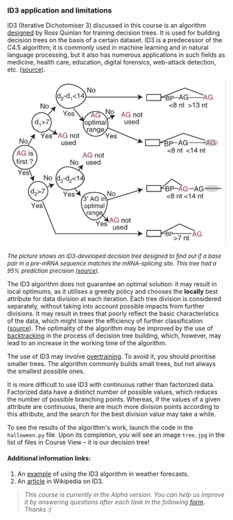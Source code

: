 ### ID3 application and limitations

ID3 (Iterative Dichotomiser 3) discussed in this course is an algorithm [designed](https://link.springer.com/content/pdf/10.1007%2FBF00116251.pdf) by Ross Quinlan for training decision trees.
It is used for building decision trees on the basis of a certain dataset. 
ID3 is a predecessor of the C4.5 algorithm; it is commonly used in machine learning and in natural language processing, but it also has
numerous applications in such fields as medicine, health care, education, digital forensics,
web-attack detection, etc. ([source](https://ijcsit.com/docs/Volume%206/vol6issue06/ijcsit20150606109.pdf)).

<style>
img {
  display: block;
  margin-left: auto;
  margin-right: auto;
}
</style>

![tree](RNA_tree.png)

<i><font size="-1">The picture shows an ID3-developed decision tree designed to find out if a base pair in a pre-mRNA sequence matches the mRNA-splicing site.
This tree had a 95% prediction precision ([source](https://www.ncbi.nlm.nih.gov/pmc/articles/PMC3465671/#R11)). </font></i>

The ID3 algorithm does not guarantee an optimal solution: it may result in local optimums, as it utilises a greedy policy and chooses the **locally** best attribute for data division at each iteration. 
Each tree division is considered separately, without taking into account possible impacts from
further divisions. It may result in trees that poorly reflect the basic characteristics
of the data, which might lower the efficiency of further classification ([source](https://link.springer.com/article/10.1007/s10994-017-5633-9)). The optimality 
of the algorithm may be improved by the use of [backtracking](https://ru.wikipedia.org/wiki/%D0%9F%D0%BE%D0%B8%D1%81%D0%BA_%D1%81_%D0%B2%D0%BE%D0%B7%D0%B2%D1%80%D0%B0%D1%82%D0%BE%D0%BC) in the process of decision tree building, 
which, however, may lead to an increase in the working time of the algorithm.

The use of ID3 may involve [overtraining](http://www.machinelearning.ru/wiki/index.php?title=%D0%9F%D0%B5%D1%80%D0%B5%D0%BE%D0%B1%D1%83%D1%87%D0%B5%D0%BD%D0%B8%D0%B5). To avoid it, you should prioritise smaller trees.
The algorithm commonly builds small trees, but not always the smallest possible ones.


It is more difficult to use ID3 with continuous rather than factorized data. Factorized data have a distinct number of
possible values, which reduces the number of possible branching points. Whereas, if the values of a given attribute are continuous,
there are much more division points according to this attribute, and the search for the best division value may
take a while.


To see the results of the algorithm's work, launch the code in the `halloween.py` file. Upon its completion, you will
see an image `tree.jpg` in the list of files in Course View – it is our decision tree!

#### Additional information links: 
1) An [example](https://iq.opengenus.org/id3-algorithm/#:~:text=ID3%20algorithm%2C%20stands%20for%20Iterative,or%20minimum%20Entropy%20(H)) of using the ID3 algorithm in weather forecasts.
2) An [article](https://en.wikipedia.org/wiki/ID3_algorithm#cite_ref-2) in Wikipedia on ID3. 

> <i>This course is currently in the Alpha version. You can help us improve it by answering questions after each task in the following
> <a href="https://docs.google.com/forms/d/e/1FAIpQLSeCwqS-shsmh0fRT6Xr6n_RHeMEuQ8_7zPFsx_B22_5YUXYSQ/viewform?usp=sf_link">form</a>.
> Thanks :) </i>